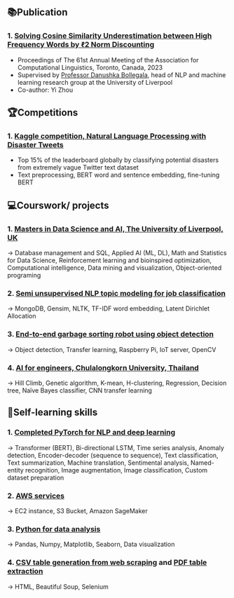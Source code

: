 ## 📚Publication
### 1. [Solving Cosine Similarity Underestimation between High Frequency Words by ℓ2 Norm Discounting](https://github.com/saeth40/L2-NormDiscounting-For-Cosine-Sim-Underestimation)
- Proceedings of The 61st Annual Meeting of the Association for Computational Linguistics, Toronto, Canada, 2023
- Supervised by [Professor Danushka Bollegala](https://danushka.net/), head of NLP and machine learning research group at the University of Liverpool
- Co-author: Yi Zhou

## 🏆Competitions
### 1. [Kaggle competition, Natural Language Processing with Disaster Tweets](https://github.com/saeth40/Competitions/tree/main/NLP%20disaster%20Tweets)
- Top 15% of the leaderboard globally by classifying potential disasters from extremely vague Twitter text dataset
- Text preprocessing, BERT word and sentence embedding, fine-tuning BERT

## 💻Courswork/ projects
### 1. [Masters in Data Science and AI, The University of Liverpool, UK](https://github.com/saeth40/MSc-Data-Science-and-AI-U-of-Liverpool) 
-> Database management and SQL,  Applied AI (ML, DL), Math and Statistics for Data Science, Reinforcement learning and bioinspired optimization, Computational intelligence, Data mining and visualization, Object-oriented programing
### 2. [Semi unsupervised NLP topic modeling for job classification](https://github.com/saeth40/Semi-unsupervised-NLP-topic-modeling-Latent-Dirichlet-Allocation) 
-> MongoDB, Gensim, NLTK, TF-IDF word embedding, Latent Dirichlet Allocation
### 3. [End-to-end garbage sorting robot using object detection](https://github.com/saeth40/Garbage-Sorting-Robot-Using-Object-Detection)
-> Object detection, Transfer learning, Raspberry Pi, IoT server, OpenCV
### 4. [AI for engineers, Chulalongkorn University, Thailand](https://github.com/saeth40/AI-for-Engineers-Chulalongkorn-University-2019)
-> Hill Climb, Genetic algorithm, K-mean, H-clustering, Regression, Decision tree, Naïve Bayes classifier, CNN transfer learning

## 🌱Self-learning skills
### 1. [Completed PyTorch for NLP and deep learning](https://github.com/saeth40/Completed-PyTorch-for-NLP-and-deep-learning)
-> Transformer (BERT), Bi-directional LSTM, Time series analysis, Anomaly detection, Encoder-decoder (sequence to sequence), Text classification, Text summarization, Machine translation, Sentimental analysis, Named-entity recognition, Image augmentation, Image classification, Custom dataset preparation
### 2. [AWS services](https://github.com/saeth40/AWS-services)
-> EC2 instance, S3 Bucket, Amazon SageMaker
### 3. [Python for data analysis](https://github.com/saeth40/Python-for-data-analysis-by-Wes-McKinney)
-> Pandas, Numpy, Matplotlib, Seaborn, Data visualization
### 4. [CSV table generation from web scraping](https://github.com/saeth40/Python-web-scraper-csv-export) and [PDF table extraction](https://github.com/saeth40/Tables-extraction-from-pdf-with-Python)
-> HTML, Beautiful Soup, Selenium



<!--
**saeth40/saeth40** is a ✨ _special_ ✨ repository because its `README.md` (this file) appears on your GitHub profile.

Here are some ideas to get you started:

- 🔭 I’m currently working on ...
- 🌱 I’m currently learning ...
- 👯 I’m looking to collaborate on ...
- 🤔 I’m looking for help with ...
- 💬 Ask me about ...
- 📫 How to reach me: ...
- 😄 Pronouns: ...
- ⚡ Fun fact: ...
-->
